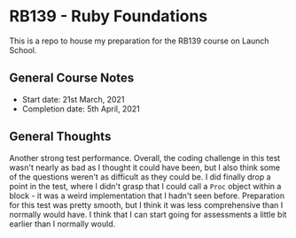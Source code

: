 # RB139 - Ruby Foundations
This is a repo to house my preparation for the RB139 course on Launch School.

## General Course Notes
- Start date: 21st March, 2021
- Completion date: 5th April, 2021

## General Thoughts
Another strong test performance. Overall, the coding challenge in this test wasn't nearly as bad as I thought it could have been, but I also think some of the questions weren't as difficult as they could be. I did finally drop a point in the test, where I didn't grasp that I could call a `Proc` object within a block - it was a weird implementation that I hadn't seen before. Preparation for this test was pretty smooth, but I think it was less comprehensive than I normally would have. I think that I can start going for assessments a little bit earlier than I normally would. 
